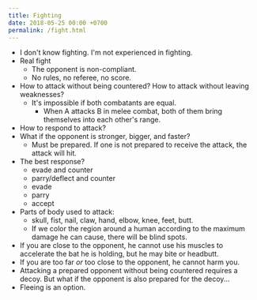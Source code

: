 ```yaml
---
title: Fighting
date: 2018-05-25 00:00 +0700
permalink: /fight.html
---
```


- I don't know fighting. I'm not experienced in fighting.
- Real fight
    - The opponent is non-compliant.
    - No rules, no referee, no score.
- How to attack without being countered?
How to attack without leaving weaknesses?
    - It's impossible if both combatants are equal.
        - When A attacks B in melee combat,
        both of them bring themselves into each other's range.
- How to respond to attack?
- What if the opponent is stronger, bigger, and faster?
    - Must be prepared.
    If one is not prepared to receive the attack,
    the attack will hit.
- The best response?
    - evade and counter
    - parry/deflect and counter
    - evade
    - parry
    - accept
- Parts of body used to attack:
    - skull, fist, nail, claw, hand, elbow, knee, feet, butt.
    - If we color the region around a human according to the maximum damage he can cause,
    there will be blind spots.
- If you are close to the opponent,
he cannot use his muscles to accelerate the bat he is holding,
but he may bite or headbutt.
- If you are too far *or* too close to the opponent,
he cannot harm you.
- Attacking a prepared opponent without being countered requires a decoy.
But what if the opponent is also prepared for the decoy...
- Fleeing is an option.
